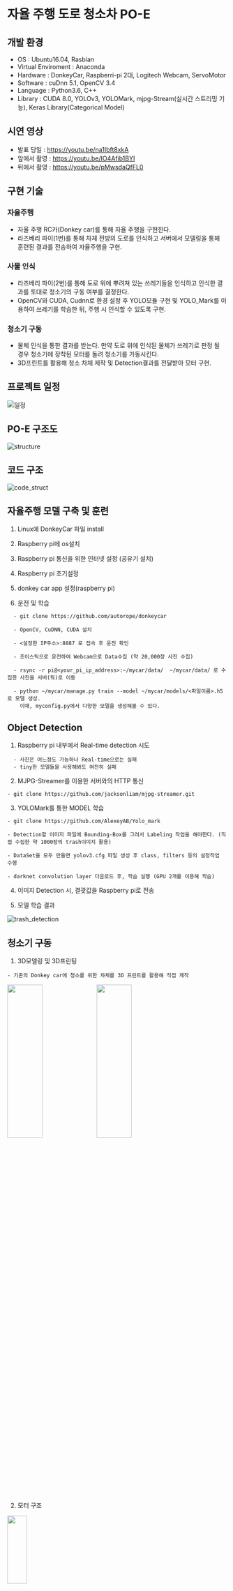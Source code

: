 

# 자율 주행 도로 청소차 PO-E

## 개발 환경
* OS : Ubuntu16.04, Rasbian
* Virtual Enviroment : Anaconda
* Hardware : DonkeyCar, Raspberri-pi 2대, Logitech Webcam, ServoMotor
* Software : cuDnn 5.1, OpenCV 3.4
* Language : Python3.6, C++
* Library : CUDA 8.0, YOLOv3, YOLOMark, mjpg-Stream(실시간 스트리밍 기능), Keras Library(Categorical Model)

## 시연 영상
* 발표 당일 : https://youtu.be/na1Ibft8xkA 
* 앞에서 촬영 : https://youtu.be/IO4Afib1BYI
* 뒤에서 촬영 : https://youtu.be/pMwsdaQfFL0

## 구현 기술
### 자율주행 
* 자율 주행 RC카(Donkey car)를 통해 자율 주행을 구현한다. 
* 라즈베리 파이(1번)를 통해 차체 전방의 도로를 인식하고 서버에서 모델링을 통해 훈련된 결과를 전송하여 자율주행을 구현.

### 사물 인식 
* 라즈베리 파이(2번)를 통해 도로 위에 뿌려져 있는 쓰레기들을 인식하고 인식한 결과를 토대로 청소기의 구동 여부를 결정한다.
* OpenCV와 CUDA, Cudnn로 환경 설정 후 YOLO모듈 구현 및 YOLO_Mark를 이용하여 쓰레기를 학습한 뒤, 주행 시 인식할 수 있도록 구현.

### 청소기 구동
* 물체 인식을 통한 결과를 받는다. 만약 도로 위에 인식된 물체가 쓰레기로 판정 될 경우 청소기에 장착된 모터를 돌려 청소기를 가동시킨다. 
* 3D프린트를 활용해 청소 차체 제작 및 Detection결과를 전달받아 모터 구현.


## 프로젝트 일정
![일정](https://user-images.githubusercontent.com/35826728/85099325-13e66380-b238-11ea-81fa-b8e7355d9f5e.png)


## PO-E 구조도
![structure](https://user-images.githubusercontent.com/35826728/85099368-2c567e00-b238-11ea-8cea-a1fb89f8cf24.png)


## 코드 구조 
![code_struct](https://user-images.githubusercontent.com/35826728/85099383-38424000-b238-11ea-9f2d-4eb1a9bd4816.jpg)

## 자율주행 모델 구축 및 훈련
  1. Linux에 DonkeyCar 파일 install
  
  2. Raspberry pi에 os설치
  
  3. Raspberry pi 통신을 위한 인터넷 설정 (공유기 설치)
  
  4. Raspberry pi 초기설정
  
  5. donkey car app 설정(raspberry pi)
  
  6. 운전 및 학습
  ```
    - git clone https://github.com/autorope/donkeycar 
    
    - OpenCV, CuDNN, CUDA 설치
    
    - <설정한 IP주소>:8887 로 접속 후 운전 확인 
    
    - 조이스틱으로 운전하여 Webcam으로 Data수집 (약 20,000장 사진 수집)
    
    - rsync -r pi@<your_pi_ip_address>:~/mycar/data/  ~/mycar/data/ 로 수집한 사진을 서버(웍)로 이동
    
    - python ~/mycar/manage.py train --model ~/mycar/models/<파일이름>.h5 로 모델 생성. 
      이때, myconfig.py에서 다양한 모델을 생성해볼 수 있다.
```
## Object Detection
  1.  Raspberry pi 내부에서 Real-time detection 시도  
  ```
    - 사진은 어느정도 가능하나 Real-time으로는 실패  
    - tiny한 모델들을 사용해봐도 여전히 실패
  ```
  2. MJPG-Streamer를 이용한 서버와의 HTTP 통신
  
    - git clone https://github.com/jacksonliam/mjpg-streamer.git
  
  3. YOLOMark를 통한 MODEL 학습
  
    - git clone https://github.com/AlexeyAB/Yolo_mark
  
    - Detection할 이미지 파일에 Bounding-Box를 그려서 Labeling 작업을 해야한다. (직접 수집한 약 1000장의 trash이미지 활용)
    
    - DataSet을 모두 만들면 yolov3.cfg 파일 생성 후 class, filters 등의 설정작업 수행
    
    - darknet convolution layer 다운로드 후, 학습 실행 (GPU 2개를 이용해 학습)

  4. 이미지 Detection 시, 결괏값을 Raspberry pi로 전송
  
  5. 모델 학습 결과
   
![trash_detection](https://user-images.githubusercontent.com/35826728/85099397-43956b80-b238-11ea-88f1-abe1f53c3a11.jpg)

   

## 청소기 구동
  1. 3D모델링 및 3D프린팅
```
- 기존의 Donkey car에 청소를 위한 차체를 3D 프린트를 활용해 직접 제작
```
  <img src="https://github.com/juwonchoi/POE-E-project/blob/master/screenshot/modeling.jpg" width="40%" height="30%" align="left"></img>
      
  <img src="https://github.com/juwonchoi/POE-E-project/blob/master/screenshot/trash2.png" width="40%" height="30%"></img>  
      
  2. 모터 구조
  
  <img src="https://github.com/juwonchoi/POE-E-project/blob/master/screenshot/servomotor_structure.jpg" width="30%" height="20%"></img>
